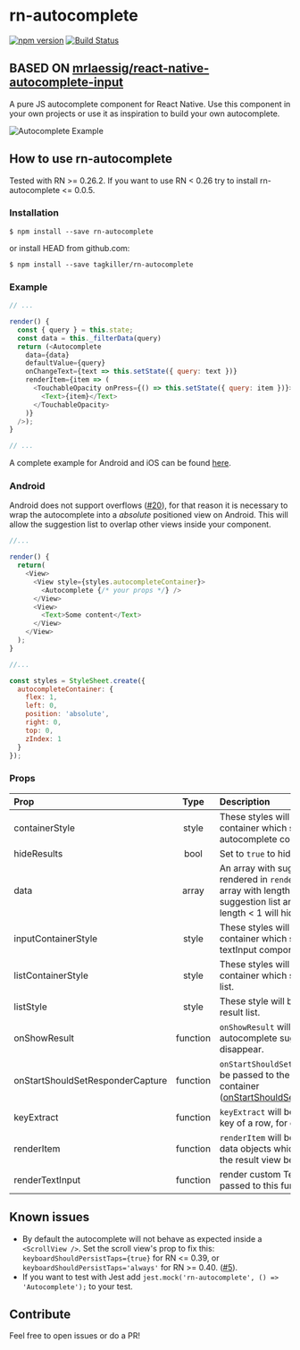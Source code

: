# rn-autocomplete
[![npm version](https://badge.fury.io/js/rn-autocomplete.svg)](https://badge.fury.io/js/rn-autocomplete)
[![Build Status](https://travis-ci.org/tagkiller/rn-autocomplete.svg)](https://travis-ci.org/tagkiller/rn-autocomplete)

## BASED ON [mrlaessig/react-native-autocomplete-input](https://github.com/mrlaessig/react-native-autocomplete-input)
A pure JS autocomplete component for React Native. Use this component in your own projects or use it as inspiration to build your own autocomplete.

![Autocomplete Example](https://raw.githubusercontent.com/tagkiller/rn-autocomplete/master/example.gif)

## How to use rn-autocomplete
Tested with RN >= 0.26.2. If you want to use RN < 0.26 try to install rn-autocomplete <= 0.0.5.

### Installation

```shell
$ npm install --save rn-autocomplete
```

or install HEAD from github.com:

```shell
$ npm install --save tagkiller/rn-autocomplete
```

### Example

```javascript
// ...

render() {
  const { query } = this.state;
  const data = this._filterData(query)
  return (<Autocomplete
    data={data}
    defaultValue={query}
    onChangeText={text => this.setState({ query: text })}
    renderItem={item => (
      <TouchableOpacity onPress={() => this.setState({ query: item })}>
        <Text>{item}</Text>
      </TouchableOpacity>
    )}
  />);
}

// ...
```

A complete example for Android and iOS can be found [here](//github.com/tagkiller/rn-autocomplete/blob/master/example/).

### Android
Android does not support overflows ([#20](https://github.com/mrlaessig/rn-autocomplete/issues/20)), for that reason it is necessary to wrap the autocomplete into a *absolute* positioned view on Android. This will  allow the suggestion list to overlap other views inside your component.

```javascript
//...

render() {
  return(
    <View>
      <View style={styles.autocompleteContainer}>
        <Autocomplete {/* your props */} />
      </View>
      <View>
        <Text>Some content</Text>
      </View>
    </View>
  );
}

//...

const styles = StyleSheet.create({
  autocompleteContainer: {
    flex: 1,
    left: 0,
    position: 'absolute',
    right: 0,
    top: 0,
    zIndex: 1
  }
});

```

### Props
| Prop | Type | Description |
| :------------ |:---------------:| :-----|
| containerStyle | style | These styles will be applied to the container which surrounds the autocomplete component. |
| hideResults | bool | Set to `true` to hide the suggestion list.
| data | array | An array with suggestion items to be rendered in `renderItem(item)`. Any array with length > 0 will open the suggestion list and any array with length < 1 will hide the list. |
| inputContainerStyle | style | These styles will be applied to the container which surrounds the textInput component. |
| listContainerStyle | style | These styles will be applied to the container which surrounds the result list. |
| listStyle | style | These style will be applied to the result list. |
| onShowResult | function | `onShowResult` will be called when the autocomplete suggestions appear or disappear. |
| onStartShouldSetResponderCapture | function | `onStartShouldSetResponderCapture` will be passed to the result list view container ([onStartShouldSetResponderCapture](https://facebook.github.io/react-native/docs/gesture-responder-system.html#capture-shouldset-handlers)). |
| keyExtract | function | `keyExtract` will be called to extract the key of a row, for caching purpose. |
| renderItem | function | `renderItem` will be called to render the data objects which will be displayed in the result view below the text input. |
| renderTextInput | function | render custom TextInput. All props passed to this function. |

## Known issues
* By default the autocomplete will not behave as expected inside a `<ScrollView />`. Set the scroll view's prop to fix this: `keyboardShouldPersistTaps={true}` for RN <= 0.39, or `keyboardShouldPersistTaps='always'` for RN >= 0.40. ([#5](https://github.com/mrlaessig/react-native-autocomplete-input/issues/5)).
* If you want to test with Jest add ```jest.mock('rn-autocomplete', () => 'Autocomplete');``` to your test.

## Contribute
Feel free to open issues or do a PR!
